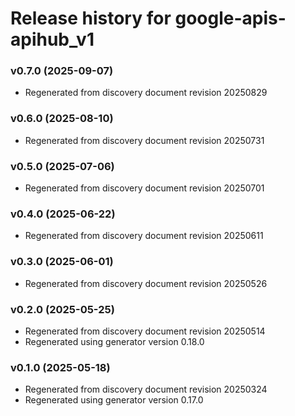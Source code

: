 # Release history for google-apis-apihub_v1

### v0.7.0 (2025-09-07)

* Regenerated from discovery document revision 20250829

### v0.6.0 (2025-08-10)

* Regenerated from discovery document revision 20250731

### v0.5.0 (2025-07-06)

* Regenerated from discovery document revision 20250701

### v0.4.0 (2025-06-22)

* Regenerated from discovery document revision 20250611

### v0.3.0 (2025-06-01)

* Regenerated from discovery document revision 20250526

### v0.2.0 (2025-05-25)

* Regenerated from discovery document revision 20250514
* Regenerated using generator version 0.18.0

### v0.1.0 (2025-05-18)

* Regenerated from discovery document revision 20250324
* Regenerated using generator version 0.17.0

